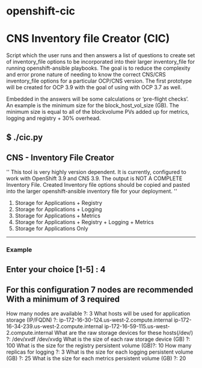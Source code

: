 # openshift-cic

# CNS Inventory file Creator (CIC)

Script which the user runs and then answers a list of questions to create set of inventory_file options to be incorporated into their larger inventory_file for running openshift-ansible playbooks. The goal is to reduce the complexity and error prone nature of needing to know the correct CNS/CRS inventory_file options for a particular OCP/CNS version. The first prototype will be created for OCP 3.9 with the goal of using with OCP 3.7 as well. 

Embedded in the answers will be some calculations or ‘pre-flight checks’. An example is the minimum size for the block_host_vol_size (GB). The minimum size is equal to all of the blockvolume PVs added up for metrics, logging and registry + 30% overhead.

$ ./cic.py 
------------------------------------------------------------
   CNS - Inventory File Creator
------------------------------------------------------------
'' 
This tool is very highly version dependent. It is currently,
configured to work with OpenShift 3.9 and CNS 3.9.
The output is NOT A COMPLETE Inventory File.
Created Inventory file options should be copied and pasted into
the larger openshift-ansible inventory file for your deployment.
 ''
1. Storage for Applications + Registry 
2. Storage for Applications + Logging
3. Storage for Applications + Metrics 
4. Storage for Applications + Registry + Logging + Metrics
5. Storage for Applications Only
------------------------------------------------------------

### Example

Enter your choice [1-5] : 4
------------------------------------------------------------
For this configuration 7 nodes are recommended
With a minimum of 3 required 
------------------------------------------------------------
How many nodes are available ?:  3
What hosts will be used for application storage (IP/FQDN) ?: ip-172-16-30-124.us-west-2.compute.internal ip-172-16-34-239.us-west-2.compute.internal ip-172-16-59-115.us-west-2.compute.internal
What are the raw storage devices for these hosts(/dev/<device>) ?: /dev/xvdf /dev/xvdg
What is the size of each raw storage device (GB) ?: 100
What is the size for the registry persistent volume (GB)?: 10
How many replicas for logging ?: 3
What is the size for each logging persistent volume (GB) ?: 25
What is the size for each metrics persistent volume (GB) ?: 20

